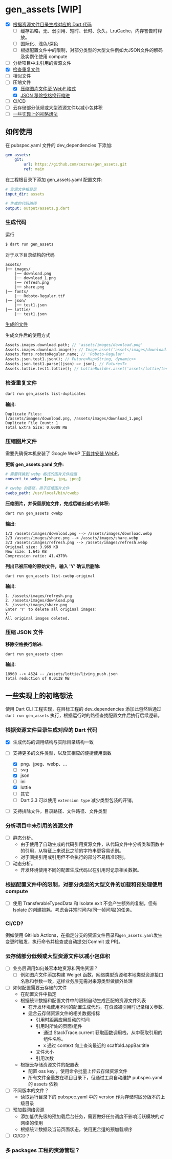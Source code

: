 # gen_assets [WIP]


- [x] [根据资源文件目录生成对应的 Dart 代码](#生成代码)
    - [ ] 缓存策略，无、弱引用、短时、长时、永久，LruCache，内存警告时释放。
    - [ ] 国际化、浅色/深色
    - [ ] 根据配置文件中的限制，对部分类型的大型文件例如大JSON文件的解码及实例化使用 compute
- [ ] 分析项目中未引用的资源文件
- [x] [检查重复文件](#检查重复文件)
- [ ] 相似文件
- [ ] 压缩文件
    - [x] [压缩图片文件至 WebP 格式](#压缩图片文件)
    - [x] [JSON 移除空格换行缩进](#压缩-json-文件)
- [ ] CI/CD
- [ ] 云存储部分低频或大型资源文件以减小包体积
- [ ] [一些实现上的初略想法](#一些实现上的初略想法)

## 如何使用

在 pubspec.yaml 文件的 dev_dependencies 下添加:
```yml
gen_assets:
    git:
        url: https://github.com/cezres/gen_assets.git
        ref: main
```

在工程根目录下添加 gen_assets.yaml 配置文件:
```yml
# 资源文件根目录
input_dir: assets

# 生成的代码路径
output: output/assets.g.dart
```

### 生成代码

运行
```bash
$ dart run gen_assets
```

对于以下目录结构的代码
```
assets/
├── images/
    |── download.png
    |── download_1.png
    |── refresh.png
    |── share.png
|── fonts/
    |── Roboto-Regular.ttf
|── json/
    |── test1.json
|── lottie/
    |── test1.json
```

[生成的文件](https://github.com/cezres/gen_assets/blob/main/output/assets.g.dart)

生成文件后的使用方式
```dart
Assets.images.download.path; // 'assets/images/download.png'
Assets.images.download.image(); // Image.asset('assets/images/download.png')
Assets.fonts.robotoRegular.name; // 'Roboto-Regular'
Assets.json.test1.json(); // Future<Map<String, dynamic>>
Assets.json.test1.parse((json) => json); // Future<T>
Assets.lottie.test1.lottie(); // LottieBuilder.asset('assets/lottie/test1.json')
```

### 检查重复文件

```bash
dart run gen_assets list-duplicates
```

**输出:**
```shell
Duplicate Files:
[/assets/images/download.png, /assets/images/download_1.png]
Duplicate File Count: 1
Total Extra Size: 0.0008 MB
```

### 压缩图片文件

需要先确保本机安装了 Google WebP [下载并安装 WebP](https://developers.google.com/speed/webp/download?hl=zh-cn)。

**更新 gen_assets.yaml 文件:**
```yaml
# 需要转换到 webp 格式的图片文件后缀
convert_to_webp: [png, jpg, jpeg]

# cwebp 的路径，用于压缩图片文件
cwebp_path: /usr/local/bin/cwebp
```

**压缩图片，并保留原始文件，完成后输出减少的体积:**
```bash
dart run gen_assets cwebp
```

**输出:**
```shell
1/3 /assets/images/download.png --> /assets/images/download.webp
2/3 /assets/images/share.png --> /assets/images/share.webp
3/3 /assets/images/refresh.png --> /assets/images/refresh.webp
Original size: 3.969 KB
New size: 1.645 KB
Compression ratio: 41.4370%
```

**列出已被压缩的原始文件，输入 'Y' 确认后删除:**
```shell
dart run gen_assets list-cwebp-original
```

**输出:**
```shell
1. /assets/images/refresh.png
2. /assets/images/download.png
3. /assets/images/share.png
Enter 'Y' to delete all original images:
Y
All original images deleted.
```

### 压缩 JSON 文件

**移除空格换行缩进:**
```shell
dart run gen_assets cjson
```

**输出:**
```shell
18960 --> 4524 -- /assets/lottie/living_push.json
Total reduction of 0.0138 MB
```

## 一些实现上的初略想法

使用 Dart CLI 工程实现，在目标工程的 dev_dependencies 添加此包然后通过 `dart run gen_assets` 执行，根据运行时的路径查找配置文件后执行后续逻辑。


### 根据资源文件目录生成对应的 Dart 代码

- [x] 生成代码的调用结构与实际目录结构一致
- [ ] 支持更多的文件类型，以及其相应的便捷使用函数
    - [x] png、jpeg、webp、...
    - [ ] svg
    - [x] json
    - [ ] ini
    - [x] lottie
    - [ ] 其它
    - [ ] Dart 3.3 可以使用 `extension type` 减少类型包装的开销。
- [ ] 支持排除文件，目录路径、文件路径、文件类型


### 分析项目中未引用的资源文件

- [ ] 静态分析。
    - 由于使用了自动生成的代码引用资源文件，从代码文件中分析类和函数中的引用，从特征上来说比之前的字符串更容易识别。
    - 对于间接引用或引用但不会执行的部分不易精准识别。
- [ ] 动态分析。
    - 开发环境使用不同的配置生成代码以在引用时记录相关数据。

### 根据配置文件中的限制，对部分类型的大型文件的加载和预处理使用 compute

- [ ] 使用 TransferableTypedData 和 Isolate.exit 不会产生额外的复制，但有 Isolate 的创建损耗，考虑合并短时间内(同一帧间隔)的任务。

### CI/CD?

例如使用 GitHub Actions，在指定分支的资源文件目录和`gen_assets.yaml`发生变更时触发，执行命令并检查或自动提交[Commit 或 PR]。

### 云存储部分低频或大型资源文件以减小包体积

- [ ] 业务层调用如何兼容本地资源和网络资源？
    - [ ] 例如图片文件添加构建 Weiget 函数，网络类型资源和本地类型资源接口名称和参数一致，这样业务层无需对来源类型做额外处理
- [ ] 如何配置需要云存储的文件
    - 在配置文件中指定
    - 根据统计数据和配置文件中的限制自动生成匹配的资源文件列表
        - 在开发环境使用不同的配置生成代码，在资源被引用时记录相关参数.
        - 适合云存储资源文件的相关数据指标
            - 引用时距离应用启动的时间
            - 引用时所处的页面/组件
                - 通过 StackTrace.current 获取函数调用栈，从中获取引用的组件名称。
                - x 通过 context 向上查询最近的 scaffold.appBar.title
            - 文件大小
            - 引用次数
    - 根据云存储资源文件的配置表
        - 配置 oss key ，使用命令批量上传云存储资源文件
        - 所有文件全量放在项目目录下，但通过工具自动维护 pubspec.yaml 的 assets 依赖
- [ ] 不同版本的文件？
    - 读取运行目录下的 pubspec.yaml 中的 version 作为存储时区分版本的上级目录
- [ ] 预加载网络资源
    - 添加低优先级的预加载后台任务，需要做好任务调度不影响活跃模块的对网络的使用
    - 根据统计数据及当前页面状态，使用更合适的预加载顺序
- [ ] CI/CD？

### 多 packages 工程的资源管理？